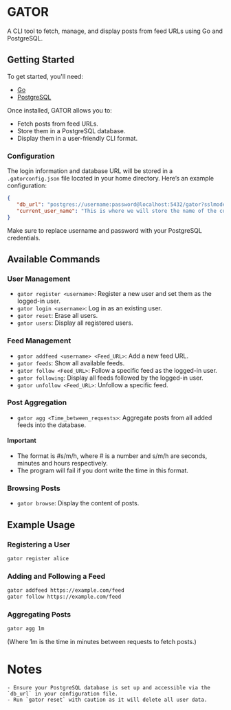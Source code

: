 # GATOR
A CLI tool to fetch, manage, and display posts from feed URLs using Go and PostgreSQL.

## Getting Started
To get started, you'll need:
- [Go](https://go.dev/doc/install)
- [PostgreSQL](https://www.postgresql.org/download/)

Once installed, GATOR allows you to:
- Fetch posts from feed URLs.
- Store them in a PostgreSQL database.
- Display them in a user-friendly CLI format.

### Configuration
The login information and database URL will be stored in a `.gatorconfig.json` file located in your home directory. 
Here’s an example configuration:
```json
{
   "db_url": "postgres://username:password@localhost:5432/gator?sslmode=disable",
   "current_user_name": "This is where we will store the name of the currently logged-in user"
}
```
Make sure to replace username and password with your PostgreSQL credentials.

## Available Commands

### User Management

- `gator register <username>`: Register a new user and set them as the logged-in user.
- `gator login <username>`: Log in as an existing user.
- `gator reset`: Erase all users.
- `gator users`: Display all registered users.

### Feed Management

- `gator addfeed <username> <Feed_URL>`: Add a new feed URL.
- `gator feeds`: Show all available feeds.
- `gator follow <Feed_URL>`: Follow a specific feed as the logged-in user.
- `gator following`: Display all feeds followed by the logged-in user.
- `gator unfollow <Feed_URL>`: Unfollow a specific feed.

### Post Aggregation

- `gator agg <Time_between_requests>`: Aggregate posts from all added feeds into the database.

#### Important 

- The format is #s/m/h, where # is a number and s/m/h are seconds, minutes and hours respectively.
- The program will fail if you dont write the time in this format.

### Browsing Posts

- `gator browse`: Display the content of posts.

## Example Usage
### Registering a User

```bash 
gator register alice
```

### Adding and Following a Feed

```bash
gator addfeed https://example.com/feed
gator follow https://example.com/feed
```

### Aggregating Posts

```bash
gator agg 1m
```

(Where 1m is the time in minutes between requests to fetch posts.)


# Notes

    - Ensure your PostgreSQL database is set up and accessible via the `db_url` in your configuration file.
    - Run `gator reset` with caution as it will delete all user data.
